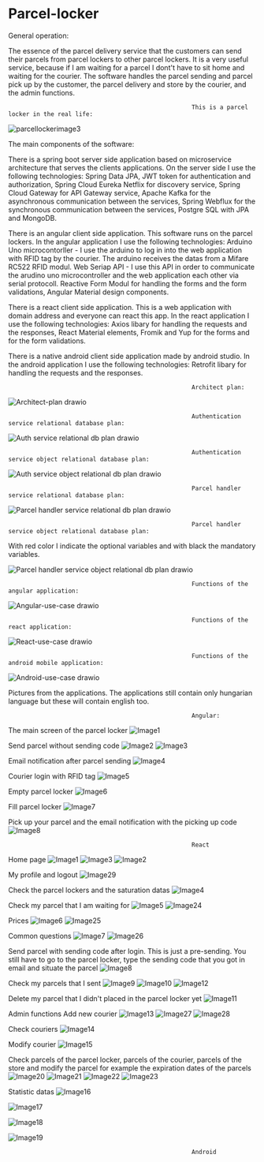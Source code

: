 # Parcel-locker

General operation:

The essence of the parcel delivery service that the customers can send their parcels from parcel lockers to other parcel lockers. It is a very useful service, because if I am waiting for a parcel I dont't have to sit home and waiting for the courier.
The software handles the parcel sending and parcel pick up by the customer, the parcel delivery and store by the courier, and the admin functions.

                                                        This is a parcel locker in the real life:
![parcellockerimage3](https://github.com/jano9415/Parcel-locker/assets/87268161/b5716d3e-c958-498e-8801-ac2f5e63cf04)


The main components of the software:

There is a spring boot server side application based on microservice architecture that serves the clients applications.
On the server side I use the following technologies:
Spring Data JPA, JWT token for authentication and authorization, Spring Cloud Eureka Netflix for discovery service, Spring Cloud Gateway for API Gateway service, Apache Kafka for the asynchronous communication between the services, Spring Webflux for the synchronous communication between the services, Postgre SQL with JPA and MongoDB.

There is an angular client side application. This software runs on the parcel lockers.
In the angular application I use the following technologies:
Arduino Uno microcontorller - I use the arduino to log in into the web application with RFID tag by the courier. The arduino receives the datas from a Mifare RC522 RFID modul.
Web Seriap API - I use this API in order to communicate the arudino uno microcontroller and the web application each other via serial protocoll.
Reactive Form Modul for handling the forms and the form validations, Angular Material design components.

There is a react client side application. This is a web application with domain address and everyone can react this app.
In the react application I use the following technologies:
Axios libary for handling the requests and the responses, React Material elements, Fromik and Yup for the forms and for the form validations.

There is a native android client side application made by android studio.
In the android application I use the following technologies:
Retrofit libary for handling the requests and the responses.


                                                        Architect plan:

![Architect-plan drawio](https://github.com/jano9415/Parcel-locker/assets/87268161/b37e3025-0fd1-43a8-ad62-f90f8d499c6f)

                                                        Authentication service relational database plan:

![Auth service relational db plan drawio](https://github.com/jano9415/Parcel-locker/assets/87268161/42d8132d-0b68-4c9b-82a6-8b8c0bd2192d)


                                                        Authentication service object relational database plan:

![Auth service object relational db plan drawio](https://github.com/jano9415/Parcel-locker/assets/87268161/dd34fefd-4b56-4e93-b4df-3bff32ff216f)


                                                        Parcel handler service relational database plan:

![Parcel handler service relational db plan drawio](https://github.com/jano9415/Parcel-locker/assets/87268161/ccf2f112-7470-4266-9d37-ee7b4124ef39)



                                                        Parcel handler service object relational database plan:
With red color I indicate the optional variables and with black the mandatory variables.

![Parcel handler service object relational db plan drawio](https://github.com/jano9415/Parcel-locker/assets/87268161/dba8a208-64ab-4c93-ad66-0a3355dd4c50)


                                                        Functions of the angular application:

![Angular-use-case drawio](https://github.com/jano9415/Parcel-locker/assets/87268161/f19153f6-12cf-4b6b-816c-96144e1e1ff7)

                                                        Functions of the react application:

![React-use-case drawio](https://github.com/jano9415/Parcel-locker/assets/87268161/279881f3-07af-4ae2-973a-03117090ddec)


                                                        Functions of the android mobile application:

![Android-use-case drawio](https://github.com/jano9415/Parcel-locker/assets/87268161/993a7417-4377-4f31-a460-32215562b453)

Pictures from the applications. The applications still contain only hungarian language but these will contain english too.

                                                        Angular:
The main screen of the parcel locker
![Image1](https://github.com/jano9415/Parcel-locker/assets/87268161/27680827-cae7-4cfb-8e83-bc5daf9940f6)

Send parcel without sending code
![Image2](https://github.com/jano9415/Parcel-locker/assets/87268161/fc1789a1-e30e-47e8-9173-4d970d3f9e06)
![Image3](https://github.com/jano9415/Parcel-locker/assets/87268161/a1678e80-7a70-4eb1-9b58-bf7e639ff051)

Email notification after parcel sending
![Image4](https://github.com/jano9415/Parcel-locker/assets/87268161/44a52162-7019-4190-92fa-dfbb266890cb)

Courier login with RFID tag
![Image5](https://github.com/jano9415/Parcel-locker/assets/87268161/4ad0ab07-9c60-4cd3-976d-a98be0f806d3)

Empty parcel locker
![Image6](https://github.com/jano9415/Parcel-locker/assets/87268161/bcf83bce-bc2f-4f2d-a96e-89b59ad414c3)

Fill parcel locker
![Image7](https://github.com/jano9415/Parcel-locker/assets/87268161/3362787a-4d09-410c-ba7a-d36df1744474)

Pick up your parcel and the email notification with the picking up code
![Image8](https://github.com/jano9415/Parcel-locker/assets/87268161/e33e7927-8db8-456f-b603-a130b1b8006a)

                                                        React
Home page
![Image1](https://github.com/jano9415/Parcel-locker/assets/87268161/c0908be3-f682-4456-8a06-6fa73b142007)
![Image3](https://github.com/jano9415/Parcel-locker/assets/87268161/d6fab2ad-eadc-4c67-b523-c6687ec8c47f)
![Image2](https://github.com/jano9415/Parcel-locker/assets/87268161/5963148e-d91c-44a2-8f4e-09941a9ee2db)

My profile and logout
![Image29](https://github.com/jano9415/Parcel-locker/assets/87268161/bf4d0807-35b0-4d98-87c3-4b1696013ba0)


Check the parcel lockers and the saturation datas
![Image4](https://github.com/jano9415/Parcel-locker/assets/87268161/36e345ef-eef9-45ad-a927-c6b409e1313d)

Check my parcel that I am waiting for
![Image5](https://github.com/jano9415/Parcel-locker/assets/87268161/e253632d-0b0a-48af-af82-88f87d784506)
![Image24](https://github.com/jano9415/Parcel-locker/assets/87268161/c7368fa1-144f-4183-9b99-67db27f2783d)


Prices
![Image6](https://github.com/jano9415/Parcel-locker/assets/87268161/d870808d-9f80-442a-bc7f-49059ae5c3a7)
![Image25](https://github.com/jano9415/Parcel-locker/assets/87268161/0f4d854e-32d4-4f64-b5eb-5a84873f087e)


Common questions
![Image7](https://github.com/jano9415/Parcel-locker/assets/87268161/fbdc1ed3-36ef-4f04-9dda-563cd17ca099)
![Image26](https://github.com/jano9415/Parcel-locker/assets/87268161/4a3854d7-f556-4404-83a0-f076f4b9a470)


Send parcel with sending code after login. This is just a pre-sending. You still have to go to the parcel locker, type the sending code that you got in email and situate the parcel
![Image8](https://github.com/jano9415/Parcel-locker/assets/87268161/e843046b-c894-474a-8cf0-1a0c9ebb2b74)

Check my parcels that I sent
![Image9](https://github.com/jano9415/Parcel-locker/assets/87268161/b8f4b3b8-fb6a-44af-8e57-f17f2585c5f8)
![Image10](https://github.com/jano9415/Parcel-locker/assets/87268161/26d838db-b60f-4499-bbd9-c20349740e33)
![Image12](https://github.com/jano9415/Parcel-locker/assets/87268161/5c880667-e812-4239-a6a1-41eb93c52173)


Delete my parcel that I didn't placed in the parcel locker yet
![Image11](https://github.com/jano9415/Parcel-locker/assets/87268161/c5c6d27b-54b6-4565-9dca-2b399884ddfb)


Admin functions
Add new courier
![Image13](https://github.com/jano9415/Parcel-locker/assets/87268161/4d64aa62-64d9-49c0-b115-e006cfb90a50)
![Image27](https://github.com/jano9415/Parcel-locker/assets/87268161/65f089c5-bc9b-425c-9b16-575059a70363)
![Image28](https://github.com/jano9415/Parcel-locker/assets/87268161/386312e3-c551-46c6-95e9-2a34478db200)



Check couriers
![Image14](https://github.com/jano9415/Parcel-locker/assets/87268161/71d9e3dc-2afa-45d4-8fe7-3156e256632d)

Modify courier
![Image15](https://github.com/jano9415/Parcel-locker/assets/87268161/eb1f97c9-ccc0-498b-8488-6acf1361b0b0)

Check parcels of the parcel locker, parcels of the courier, parcels of the store and modify the parcel for example the expiration dates of the parcels
![Image20](https://github.com/jano9415/Parcel-locker/assets/87268161/60fa5963-7a16-486d-8ee3-b8f0a05a2163)
![Image21](https://github.com/jano9415/Parcel-locker/assets/87268161/26adf2aa-ba21-4223-b328-a9fea4964541)
![Image22](https://github.com/jano9415/Parcel-locker/assets/87268161/7c384468-6933-4366-933d-e34a7c2eab5a)
![Image23](https://github.com/jano9415/Parcel-locker/assets/87268161/52cb7320-f821-45c5-a786-be6ed5310bd7)





Statistic datas
![Image16](https://github.com/jano9415/Parcel-locker/assets/87268161/839f714a-0dd7-4ef3-a2ec-1286a772be94)

![Image17](https://github.com/jano9415/Parcel-locker/assets/87268161/26ad2155-564a-43ec-8d96-a6e5e4ae6ca7)

![Image18](https://github.com/jano9415/Parcel-locker/assets/87268161/d704b3df-85dc-47b4-9f10-d590cfb38e4e)

![Image19](https://github.com/jano9415/Parcel-locker/assets/87268161/81b44ccf-fad2-4712-bc79-2880864d2d91)


                                                        Android





























